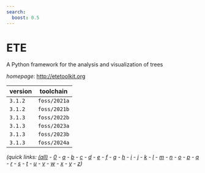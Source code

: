 ```yaml
---
search:
  boost: 0.5
---
```

# ETE

A Python framework for the analysis and visualization of trees

*homepage*: <http://etetoolkit.org>

version | toolchain
--------|----------
``3.1.2`` | ``foss/2021a``
``3.1.2`` | ``foss/2021b``
``3.1.3`` | ``foss/2022b``
``3.1.3`` | ``foss/2023a``
``3.1.3`` | ``foss/2023b``
``3.1.3`` | ``foss/2024a``


*(quick links: [(all)](../index.md) - [0](../0/index.md) - [a](../a/index.md) - [b](../b/index.md) - [c](../c/index.md) - [d](../d/index.md) - [e](../e/index.md) - [f](../f/index.md) - [g](../g/index.md) - [h](../h/index.md) - [i](../i/index.md) - [j](../j/index.md) - [k](../k/index.md) - [l](../l/index.md) - [m](../m/index.md) - [n](../n/index.md) - [o](../o/index.md) - [p](../p/index.md) - [q](../q/index.md) - [r](../r/index.md) - [s](../s/index.md) - [t](../t/index.md) - [u](../u/index.md) - [v](../v/index.md) - [w](../w/index.md) - [x](../x/index.md) - [y](../y/index.md) - [z](../z/index.md))*

